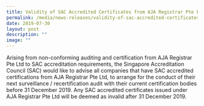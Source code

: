 ```yaml
---
title: Validity of SAC Accredited Certificates from AJA Registrar Pte Ltd
permalink: /media/news-releases/validity-of-sac-accredited-certificates-from-aja-registrar-pte-ltd/
date: 2019-07-30
layout: post
description: ""
image: ""
---
```

Arising from non-conforming auditing and certification from AJA Registrar Pte Ltd to SAC accreditation requirements, the Singapore Accreditation Council (SAC) would like to advise all companies that have SAC accredited certifications from AJA Registrar Pte Ltd, to arrange for the conduct of their next surveillance / recertification audit with their current certification bodies before 31 December 2019. Any SAC accredited certificates issued under AJA Registrar Pte Ltd will be deemed as invalid after 31 December 2019.